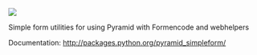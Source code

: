 [![](https://travis-ci.org/Pylons/pyramid_simpleform.svg)](https://travis-ci.org/Pylons/pyramid_simpleform)

Simple form utilities for using Pyramid with Formencode and webhelpers

Documentation: http://packages.python.org/pyramid_simpleform/
